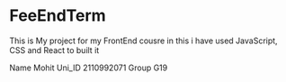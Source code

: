 # FeeEndTerm

This is My project for my FrontEnd cousre
in this i have used JavaScript, CSS and React to built it

Name Mohit
Uni_ID 2110992071
Group G19
